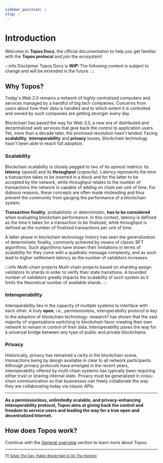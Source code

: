 ```yaml
---
sidebar_position: 1
slug: /
---
```


# Introduction

Welcome to **Topos Docs**, the official documentation to help you get familiar with the **Topos protocol** and join the ecosystem!

:::info Disclaimer
Topos Docs is **WIP**! The following content is subject to change and will be extended in the future.
:::

## Why Topos?

Today's Web 2.0 remains a network of highly centralized computers and services managed by a handful of big tech companies. Concerns from users about how their data is handled and to which extent it is controlled and owned by such companies are getting stronger every day.

Blockchain has paved the way for Web 3.0, a new era of distributed and decentralized web services that give back the control to application users. Yet, more than a decade later, the promised revolution hasn't landed. Facing **scalability**, **interoperability** and **privacy** issues, blockchain technology hasn't been able to reach full adoption.

### Scalability

Blockchain scalability is closely pegged to two of its upmost metrics: its **latency** (_speed_) and its **throughput** (_capacity_). Latency represents the time a transaction takes to be inserted in a block and for the latter to be accepted by the network, while throughput relates to the number of transactions the network is capable of adding on chain per unit of time. For dubious reasons, these concepts are often made misleading and thus prevent the community from gauging the performance of a blockchain system.

**Transaction finality**, probabilistic or deterministic, **has to be considered** when evaluating blockchain performance. In this context, latency is defined as the time it takes for a transaction to be finalized, while throughput is defined as the number of finalized transactions per unit of time.

A latter phase in blockchain technology history has seen the generalization of deterministic finality, commonly achieved by means of classic BFT algorithms. Such algorithms have shown their limitations in terms of scalability for they come with a quadratic message complexity, and as such lead to higher settlement latency as the number of validators increases.

:::info Multi-chain projects
Multi-chain projects based on sharding assign validators to shards in order to verify their state transitions. A bounded number of validators greatly impacts the scalability of such system as it limits the theoretical number of available shards.
:::

### Interoperability

Interoperability lies in the capacity of multiple systems to interface with each other. A truly **open**, i.e., permissionless, interoperability protocol is key to the adoption of blockchain technology: research<sup>[1](#ref-1)</sup> has shown that the vast majority of organizations switching to blockchain favor creating their own network to remain in control of their data. Interoperability paves the way for a universal bridge between any type of public and private blockchains.

### Privacy

Historically, privacy has remained a rarity in the blockchain scene, transactions being by design available in clear to all network participants. Although privacy protocols have emerged in the recent years, interoperability offered by multi-chain systems has typically been requiring either trust or sharing internal state. Privacy must be generalized in cross-chain communication so that businesses can freely collaborate the way they are collaborating today via classic APIs.

---

**As a permissionless, unlimitedly scalable, and privacy-enhancing interoperability protocol, Topos aims at giving back the control and freedom to service users and leading the way for a true open and decentralized Internet.**

## How does Topos work?

Continue with the [General overview](/general-overview) section to learn more about Topos.

---

<sup>[1] <a id="ref-1" target="blank" href="https://assets.ey.com/content/dam/ey-sites/ey-com/en_gl/topics/blockchain/ey-public-blockchain-opportunity-snapshot.pdf">Seize The Day: Public Blockchain Is On The Horizon</a></sup>
